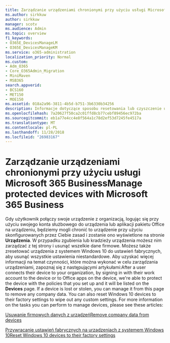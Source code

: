 ```yaml
---
title: Zarządzanie urządzeniami chronionymi przy użyciu usługi Microsoft 365 Business
ms.author: sirkkuw
author: sirkkuw
manager: scotv
ms.audience: Admin
ms.topic: overview
f1_keywords:
- O365E_DevicesManageLM
- O365E_DevicesManageKM
ms.service: o365-administration
localization_priority: Normal
ms.custom:
- Adm_O365
- Core_O365Admin_Migration
- MiniMaven
- MSB365
search.appverid:
- BCS160
- MET150
- MOE150
ms.assetid: 018a2a96-3811-4b5d-b751-3b6330b34256
description: Informacje dotyczące sposobu resetowania lub czyszczenie urządzeń, które jest zarządzany poprzez zasady ochrony.
ms.openlocfilehash: 7a20627f50ca2c01ffd8cb77cebf89456ec972ba
ms.sourcegitcommit: eb1a77e4cc4e8f564a1c78d2ef53d7245fe4517a
ms.translationtype: MT
ms.contentlocale: pl-PL
ms.lasthandoff: 11/28/2018
ms.locfileid: "26983167"
---
```

# <a name="manage-protected-devices-with-microsoft-365-business"></a><span data-ttu-id="f8919-103">Zarządzanie urządzeniami chronionymi przy użyciu usługi Microsoft 365 Business</span><span class="sxs-lookup"><span data-stu-id="f8919-103">Manage protected devices with Microsoft 365 Business</span></span>

<span data-ttu-id="f8919-p101">Gdy użytkownik połączy swoje urządzenie z organizacją, logując się przy użyciu swojego konta służbowego do urządzenia lub aplikacji pakietu Office na urządzeniu, będziemy mogli chronić to urządzenie przy użyciu skonfigurowanych przez Ciebie zasad i zostanie ono wyświetlone na stronie **Urządzenia**. W przypadku zgubienia lub kradzieży urządzenia możesz nim zarządzać z tej strony i usunąć wszelkie dane firmowe. Możesz także zresetować urządzenia z systemem Windows 10 do ustawień fabrycznych, aby usunąć wszystkie ustawienia niestandardowe. Aby uzyskać więcej informacji na temat czynności, które można wykonać w celu zarządzania urządzeniami, zapoznaj się z następującymi artykułami:</span><span class="sxs-lookup"><span data-stu-id="f8919-p101">After a user connects their device to your organization, by signing in with their work account to the device or to Office apps on the device, we're able to protect the device with the policies that you set up and it will be listed on the **Devices** page. If a device is lost or stolen, you can manage it from this page to remove any company data. You can also reset Windows 10 devices to their factory settings to wipe out any custom settings. For more information on the tasks you can perform to manage devices, please see these articles:</span></span> 
  
[<span data-ttu-id="f8919-108">Usuwanie firmowych danych z urządzeń</span><span class="sxs-lookup"><span data-stu-id="f8919-108">Remove company data from devices</span></span>](remove-company-data.md)
  
[<span data-ttu-id="f8919-109">Przywracanie ustawień fabrycznych na urządzeniach z systemem Windows 10</span><span class="sxs-lookup"><span data-stu-id="f8919-109">Reset Windows 10 devices to their factory settings</span></span>](reset-devices-to-factory-settings.md)
  

